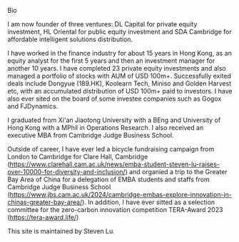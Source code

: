 Bio

I am now founder of three ventures: DL Capital for private equity investment, HL Oriental for public equity investment and SDA Cambridge for affordable intelligent solutions distribution.

I have worked in the finance industry for about 15 years in Hong Kong, as an equity analyst for the first 5 years and then an investment manager for another 10 years. I have completed 23 private equity investments and also managed a portfolio of stocks with AUM of USD 100m+. Successfully exited deals include Dongyue (189.HK), Koolearn Tech, Miniso and Golden Harvest etc, with an accumulated distribution of USD 100m+ paid to investors. I have also ever sited on the board of some investee companies such as Gogox and FJDynamics. 

I graduated from Xi'an Jiaotong University with a BEng and University of Hong Kong with a MPhil in Operations Research. I also received an executive MBA from Cambridge Judge Business School.

Outside of career, I have ever led a bicycle fundraising campaign from London to Cambridge for Clare Hall, Cambridge (https://www.clarehall.cam.ac.uk/news/emba-student-steven-lu-raises-over-10000-for-diversity-and-inclusion/) and organied a trip to the Greater Bay Area of China for a delegation of EMBA students and staffs from Cambridge Judge Business School (https://www.jbs.cam.ac.uk/2024/cambridge-embas-explore-innovation-in-chinas-greater-bay-area/). In addition, I have ever sitted as a selection committee for the zero-carbon innovation competition TERA-Award 2023 (https://tera-award.life/)

This site is maintained by Steven Lu.
